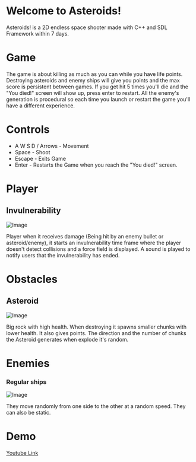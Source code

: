 # Welcome to Asteroids!

Asteroids! is a 2D endless space shooter made with C++ and SDL Framework within 7 days.

# Game

The game is about killing as much as you can while you have life points. Destroying asteroids and enemy ships will give you points and the max score is persistent between games. If you get hit 5 times you'll die and the "You died!" screen will show up, press enter to restart. 
All the enemy's generation is procedural so each time you launch or restart the game you'll have a different experience.

# Controls

* A W S D / Arrows - Movement
* Space - Shoot
* Escape - Exits Game
* Enter - Restarts the Game when you reach the "You died!" screen.

# Player
## Invulnerability

![Image](https://i.imgur.com/tfGkZ54.png)

Player when it receives damage (Being hit by an enemy bullet or asteroid/enemy), it starts an invulnerability time frame where the player doesn't detect collisions and a force field is displayed. A sound is played to notify users that the invulnerability has ended.

# Obstacles
## Asteroid
![Image](https://i.imgur.com/vRdEOor.png)

Big rock with high health. When destroying it spawns smaller chunks with lower health. It also gives points. The direction and the number of chunks the Asteroid generates when explode it's random.

# Enemies
### Regular ships
![Image](https://i.imgur.com/XaqXTr8.png)

They move randomly from one side to the other at a random speed. They can also be static.

# Demo

[Youtube Link](https://youtu.be/hp5MEyn_ZUE)
